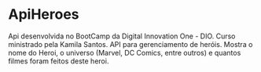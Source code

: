 # ApiHeroes

Api desenvolvida no BootCamp da Digital Innovation One - DIO. Curso ministrado pela Kamila Santos.
API para gerenciamento de heróis. Mostra o nome do Heroi, o universo (Marvel, DC Comics, entre outros) e quantos filmes foram feitos deste heroi.
